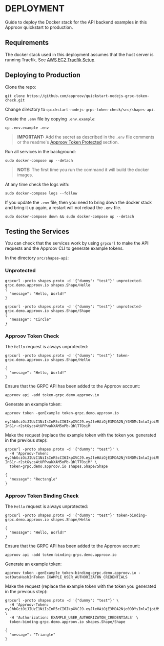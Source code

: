 # DEPLOYMENT

Guide to deploy the Docker stack for the API backend examples in this Approov quickstart to production.

## Requirements

The docker stack used in this deployment assumes that the host server is running Traefik. See [AWS EC2 Traefik Setup](https://github.com/approov/aws-ec2-traefik-setup).


## Deploying to Production

Clone the repo:

```shell
git clone https://github.com/approov/quickstart-nodejs-grpc-token-check.git
```

Change directory to `quickstart-nodejs-grpc-token-check/src/shapes-api`.

Create the `.env` file by copying `.env.example`:

```shell
cp .env.example .env
```
> **IMPORTANT:** Add the secret as described in the `.env` file comments or the readme's [Approov Token Protected](./../README.md#approov-token-protected) section.

Run all services in the background:

```shell
sudo docker-compose up --detach
```
> **NOTE:** The first time you run the command it will build the docker images.

At any time check the logs with:

```shell
sudo docker-compose logs --follow
```

If you update the `.env` file, then you need to bring down the docker stack and bring it up again, a restart will not reload the `.env` file.

```shell
sudo docker-compose down && sudo docker-compose up --detach
```

## Testing the Services

You can check that the services work by using `grpcurl` to make the API requests and the Approov CLI to generate example tokens.

In the directory `src/shapes-api`:

### Unprotected

```shell
grpcurl -proto shapes.proto -d '{"dummy": "test"}' unprotected-grpc.demo.approov.io shapes.Shape/Hello
{
  "message": "Hello, World!"
}
```

```shell
grpcurl -proto shapes.proto -d '{"dummy": "test"}' unprotected-grpc.demo.approov.io shapes.Shape/Shape
{
  "message": "Circle"
}
```

### Approov Token Check

The `Hello` request is always unprotected:
```shell
grpcurl -proto shapes.proto -d '{"dummy": "test"}' token-grpc.demo.approov.io shapes.Shape/Hello

{
  "message": "Hello, World!"
}
```

Ensure that the GRPC API has been added to the Approov account:
```shell
approov api -add token-grpc.demo.approov.io
```

Generate an example token:
```shell
approov token -genExample token-grpc.demo.approov.io

eyJhbGciOiJIUzI1NiIsInR5cCI6IkpXVCJ9.eyJleHAiOjE3MDA2NjY4MDMsImlwIjoiMS4yLjMuNCIsImRpZCI6IkV4YW1wbGVBcHByb292VG9rZW5ESUQ9PSJ9.xw0-InS1r-r2stGycs4tUPPwakXAM5oPb-QblTTOsiM
```

Make the request (replace the example token with the token you generated in the previous step):
```shell
grpcurl -proto shapes.proto -d '{"dummy": "test"}' \
  -H 'Approov-Token: eyJhbGciOiJIUzI1NiIsInR5cCI6IkpXVCJ9.eyJleHAiOjE3MDA2NjY4MDMsImlwIjoiMS4yLjMuNCIsImRpZCI6IkV4YW1wbGVBcHByb292VG9rZW5ESUQ9PSJ9.xw0-InS1r-r2stGycs4tUPPwakXAM5oPb-QblTTOsiM' \
  token-grpc.demo.approov.io shapes.Shape/Shape

{
  "message": "Rectangle"
}
```

### Approov Token Binding Check

The `Hello` request is always unprotected:
```shell
grpcurl -proto shapes.proto -d '{"dummy": "test"}' token-binding-grpc.demo.approov.io shapes.Shape/Hello

{
  "message": "Hello, World!"
}
```

Ensure that the GRPC API has been added to the Approov account:
```shell
approov api -add token-binding-grpc.demo.approov.io
```

Generate an example token:
```shell
approov token -genExample token-binding-grpc.demo.approov.io -setDataHashInToken EXAMPLE_USER_AUTHORIZATON_CREDENTIALS
```

Make the request (replace the example token with the token you generated in the previous step):
```shell
grpcurl -proto shapes.proto -d '{"dummy": "test"}' \
  -H 'Approov-Token: eyJhbGciOiJIUzI1NiIsInR5cCI6IkpXVCJ9.eyJleHAiOjE3MDA2Njc0ODYsImlwIjoiMS4yLjMuNCIsImRpZCI6IkV4YW1wbGVBcHByb292VG9rZW5ESUQ9PSIsInBheSI6ImRZalhtUXFFdUd4L1hsN2VXMU9aM3JWWUFBRmNEYmg1U3l2OEMxNnE5L0E9In0.YeEvmukUyGIzNpoo7NXb2ZMutImKWCU1_2E2m16b2RY' \
  -H 'Authorization: EXAMPLE_USER_AUTHORIZATON_CREDENTIALS' \
  token-binding-grpc.demo.approov.io shapes.Shape/Shape

{
  "message": "Triangle"
}
```
